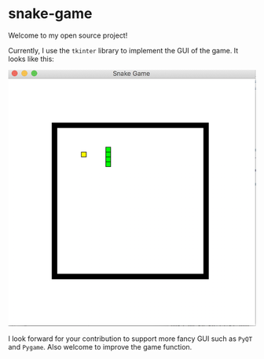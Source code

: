 # snake-game

Welcome to my open source project!

Currently, I use the `tkinter` library to implement the GUI of the game.  It looks like this:

![](demo_img.png)



I look forward for your contribution to support more fancy GUI such as `PyQT` and `Pygame`. Also welcome to improve the game function.


